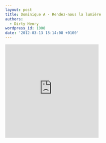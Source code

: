 ```yaml
---
layout: post
title: Dominique A - Rendez-nous la lumière
authors:
  - Dirty Henry
wordpress_id: 1008
date: '2012-03-13 18:14:08 +0100'
---
```

<iframe width="300" height="300" scrolling="no" frameborder="no" src="http://w.soundcloud.com/player/?url=http%3A%2F%2Fapi.soundcloud.com%2Ftracks%2F36817034&show_artwork=true"></iframe>
